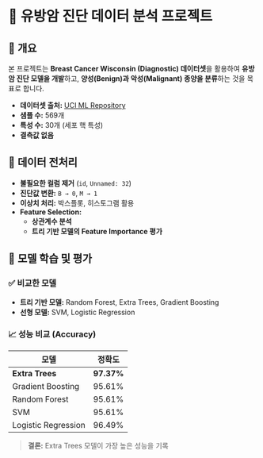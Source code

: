 # 🏥 유방암 진단 데이터 분석 프로젝트

## 📌 개요
본 프로젝트는 **Breast Cancer Wisconsin (Diagnostic) 데이터셋**을 활용하여 **유방암 진단 모델을 개발**하고, **양성(Benign)과 악성(Malignant) 종양을 분류**하는 것을 목표로 합니다.  

- **데이터셋 출처:** [UCI ML Repository](https://archive.ics.uci.edu/ml/datasets/Breast+Cancer+Wisconsin+%28Diagnostic%29)  
- **샘플 수:** 569개  
- **특성 수:** 30개 (세포 핵 특성)  
- **결측값 없음**  

## 🔎 데이터 전처리
- **불필요한 컬럼 제거** (`id`, `Unnamed: 32`)  
- **진단값 변환:** `B → 0`, `M → 1`  
- **이상치 처리:** 박스플롯, 히스토그램 활용  
- **Feature Selection:**  
  - **상관계수 분석**  
  - **트리 기반 모델의 Feature Importance 평가**  

## 🤖 모델 학습 및 평가
### ✅ 비교한 모델
- **트리 기반 모델:** Random Forest, Extra Trees, Gradient Boosting  
- **선형 모델:** SVM, Logistic Regression  

### 📈 성능 비교 (Accuracy)
| 모델 | 정확도 |
|------|------|
| **Extra Trees** | **97.37%** |
| Gradient Boosting | 95.61% |
| Random Forest | 95.61% |
| SVM | 95.61% |
| Logistic Regression | 96.49% |

> **결론:** Extra Trees 모델이 가장 높은 성능을 기록  
